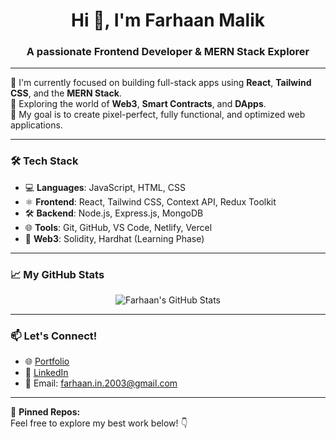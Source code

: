 <h1 align="center">Hi 👋, I'm Farhaan Malik</h1>
<h3 align="center">A passionate Frontend Developer & MERN Stack Explorer</h3>

---

🌱 I'm currently focused on building full-stack apps using **React**, **Tailwind CSS**, and the **MERN Stack**.  
🔭 Exploring the world of **Web3**, **Smart Contracts**, and **DApps**.  
🎯 My goal is to create pixel-perfect, fully functional, and optimized web applications.

---

### 🛠️ Tech Stack
- 💻 **Languages**: JavaScript, HTML, CSS  
- ⚛️ **Frontend**: React, Tailwind CSS, Context API, Redux Toolkit  
- 🛠️ **Backend**: Node.js, Express.js, MongoDB  
- 🌐 **Tools**: Git, GitHub, VS Code, Netlify, Vercel  
- 🚀 **Web3**: Solidity, Hardhat (Learning Phase)  

---

### 📈 My GitHub Stats
<p align="center">
  <img src="https://github-readme-stats.vercel.app/api?username=farhaandev&show_icons=true&theme=tokyonight" alt="Farhaan's GitHub Stats" />
</p>

---

### 📫 Let's Connect!
- 🌐 [Portfolio](https://farhaandev.github.io/portfolio)
- 💼 [LinkedIn](https://www.linkedin.com/in/farhaan-malik-1b4022230/)
- 💌 Email: farhaan.in.2003@gmail.com

---

🔗 **Pinned Repos:**  
Feel free to explore my best work below! 👇
